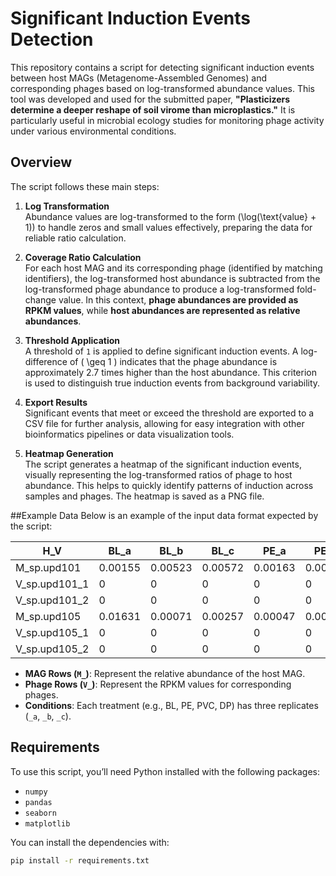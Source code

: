# Significant Induction Events Detection

This repository contains a script for detecting significant induction events between host MAGs (Metagenome-Assembled Genomes) and corresponding phages based on log-transformed abundance values. This tool was developed and used for the submitted paper, **"Plasticizers determine a deeper reshape of soil virome than microplastics."** It is particularly useful in microbial ecology studies for monitoring phage activity under various environmental conditions.

## Overview

The script follows these main steps:

1. **Log Transformation**  
   Abundance values are log-transformed to the form \(\log(\text{value} + 1)\) to handle zeros and small values effectively, preparing the data for reliable ratio calculation.

2. **Coverage Ratio Calculation**  
   For each host MAG and its corresponding phage (identified by matching identifiers), the log-transformed host abundance is subtracted from the log-transformed phage abundance to produce a log-transformed fold-change value. In this context, **phage abundances are provided as RPKM values**, while **host abundances are represented as relative abundances**. 
3. **Threshold Application**  
   A threshold of `1` is applied to define significant induction events. A log-difference of \( \geq 1 \) indicates that the phage abundance is approximately 2.7 times higher than the host abundance. This criterion is used to distinguish true induction events from background variability.

4. **Export Results**  
   Significant events that meet or exceed the threshold are exported to a CSV file for further analysis, allowing for easy integration with other bioinformatics pipelines or data visualization tools.

5. **Heatmap Generation**  
   The script generates a heatmap of the significant induction events, visually representing the log-transformed ratios of phage to host abundance. This helps to quickly identify patterns of induction across samples and phages. The heatmap is saved as a PNG file.

##Example Data
Below is an example of the input data format expected by the script:

| H_V          | BL_a      | BL_b      | BL_c      | PE_a      | PE_b      | PE_c      | PVC_a     | PVC_b     | PVC_c     | DP_a        | DP_b       | DP_c       |
|--------------|-----------|-----------|-----------|-----------|-----------|-----------|-----------|-----------|-----------|-------------|------------|------------|
| M_sp.upd101  | 0.00155   | 0.00523   | 0.00572   | 0.00163   | 0.00458   | 0.00264   | 0.00165   | 0.00187   | 0.00340   | 32.24074    | 20.84618   | 20.84618   |
| V_sp.upd101_1| 0         | 0         | 0         | 0         | 0         | 0         | 0         | 0         | 0         | 304.03882   | 557.16807  | 557.16807  |
| V_sp.upd101_2| 0         | 0         | 0         | 0         | 0         | 0         | 0         | 0         | 0         | 0           | 122.70457  | 122.70457  |
| M_sp.upd105  | 0.01631   | 0.00071   | 0.00257   | 0.00047   | 0.00415   | 0.00536   | 0.00445   | 0.00592   | 0.00056   | 0.01382     | 0.64066    | 0.64066    |
| V_sp.upd105_1| 0         | 0         | 0         | 0         | 0         | 0         | 0         | 0         | 0         | 0           | 138.5803   | 138.5803   |
| V_sp.upd105_2| 0         | 0         | 0         | 0         | 0         | 0         | 0         | 0         | 0         | 92.3078     | 127.48879  | 127.48879  |

- **MAG Rows (`M_`)**: Represent the relative abundance of the host MAG.
- **Phage Rows (`V_`)**: Represent the RPKM values for corresponding phages.
- **Conditions**: Each treatment (e.g., BL, PE, PVC, DP) has three replicates (`_a`, `_b`, `_c`).
  
## Requirements

To use this script, you’ll need Python installed with the following packages:
- `numpy`
- `pandas`
- `seaborn`
- `matplotlib`
  

You can install the dependencies with:
```bash
pip install -r requirements.txt
